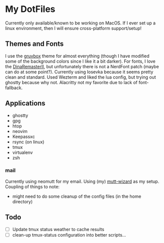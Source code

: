 # My DotFiles

Currently only available/known to be working on MacOS. If I ever set up a
linux environment, then I will ensure cross-platform support/setup!

## Themes and Fonts

I use the [gruvbox](https://github.com/morhetz/gruvbox) theme for almost
everything (though I have modified some of the background colors since I like
it a bit darker). For fonts, I love the
[DinaRemasterII](https://github.com/zshoals/Dina-Font-TTF-Remastered), but
unfortunately there is not a NerdFont patch (maybe can do at some point?).
Currently using Iosevka because it seems pretty clean and standard. Used
Wezterm and liked the lua config, but trying out ghostty because why not.
Alacritty not my favorite due to lack of font-fallback.

## Applications
- ghostty
- gpg
- htop
- neovim
- Keepassxc
- rsync (on linux)
- tmux
- virtualenv
- zsh

### mail
Currently using neomutt for my email. Using (my) [mutt-wizard](https://github.com/matthew-hennefarth/mutt-wizard) as my setup.
Coupling of things to note:
- might need to do some cleanup of the config files (in the home directory)

## Todo

- [ ] Update tmux status weather to cache results
- [ ] clean-up tmux-status configuration into better scripts...

